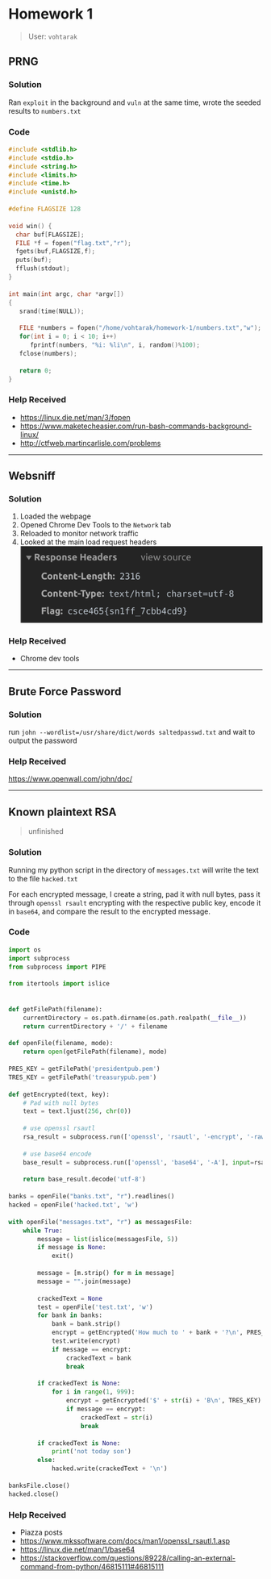 # Homework 1
> User: `vohtarak`
## PRNG
### Solution
Ran `exploit` in the background and `vuln` at the same time, wrote the seeded results to `numbers.txt`

### Code
```cpp
#include <stdlib.h>
#include <stdio.h>
#include <string.h>
#include <limits.h>
#include <time.h>
#include <unistd.h>

#define FLAGSIZE 128

void win() {
  char buf[FLAGSIZE];
  FILE *f = fopen("flag.txt","r");
  fgets(buf,FLAGSIZE,f);
  puts(buf);
  fflush(stdout);
}

int main(int argc, char *argv[])
{
   srand(time(NULL));

   FILE *numbers = fopen("/home/vohtarak/homework-1/numbers.txt","w");
   for(int i = 0; i < 10; i++)
      fprintf(numbers, "%i: %li\n", i, random()%100);
   fclose(numbers);

   return 0;
}
```

### Help Received
- https://linux.die.net/man/3/fopen
- https://www.maketecheasier.com/run-bash-commands-background-linux/
- http://ctfweb.martincarlisle.com/problems

---

## Websniff
### Solution
1. Loaded the webpage
2. Opened Chrome Dev Tools to the `Network` tab
3. Reloaded to monitor network traffic
4. Looked at the main load request headers
![](packet-sniff.png)

### Help Received
- Chrome dev tools

---

## Brute Force Password
### Solution
run `john --wordlist=/usr/share/dict/words saltedpasswd.txt` and wait to output the password
### Help Received
https://www.openwall.com/john/doc/

---

## Known plaintext RSA
> unfinished
### Solution
Running my python script in the directory of `messages.txt` will write the text to the file `hacked.txt`

For each encrypted message, I create a string, pad it with null bytes, pass it through `openssl rsault` encrypting with the respective public key, encode it in `base64`, and compare the result to the encrypted message.

### Code
```python
import os
import subprocess
from subprocess import PIPE

from itertools import islice


def getFilePath(filename):
    currentDirectory = os.path.dirname(os.path.realpath(__file__))
    return currentDirectory + '/' + filename

def openFile(filename, mode):
    return open(getFilePath(filename), mode)

PRES_KEY = getFilePath('presidentpub.pem')
TRES_KEY = getFilePath('treasurypub.pem')

def getEncrypted(text, key):
    # Pad with null bytes
    text = text.ljust(256, chr(0))

    # use openssl rsautl
    rsa_result = subprocess.run(['openssl', 'rsautl', '-encrypt', '-raw', '-pubin', '-inkey', key], input=text.encode('utf-8'), stdout=PIPE).stdout

    # use base64 encode
    base_result = subprocess.run(['openssl', 'base64', '-A'], input=rsa_result, stdout=PIPE).stdout

    return base_result.decode('utf-8')

banks = openFile("banks.txt", "r").readlines()
hacked = openFile('hacked.txt', 'w')

with openFile("messages.txt", "r") as messagesFile:
    while True:
        message = list(islice(messagesFile, 5))
        if message is None: 
            exit()
        
        message = [m.strip() for m in message]
        message = "".join(message)

        crackedText = None
        test = openFile('test.txt', 'w')
        for bank in banks:
            bank = bank.strip()
            encrypt = getEncrypted('How much to ' + bank + '?\n', PRES_KEY)
            test.write(encrypt)
            if message == encrypt:
                crackedText = bank
                break

        if crackedText is None:
            for i in range(1, 999):
                encrypt = getEncrypted('$' + str(i) + 'B\n', TRES_KEY)
                if message == encrypt:
                    crackedText = str(i)
                    break
        
        if crackedText is None:
            print('not today son')
        else:
            hacked.write(crackedText + '\n')

banksFile.close()
hacked.close()
```
### Help Received
- Piazza posts
- https://www.mkssoftware.com/docs/man1/openssl_rsautl.1.asp
- https://linux.die.net/man/1/base64
- https://stackoverflow.com/questions/89228/calling-an-external-command-from-python/46815111#46815111